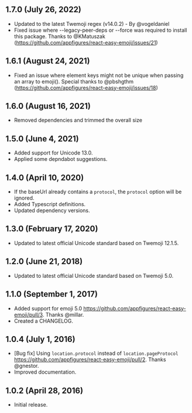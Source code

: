 ## 1.7.0 (July 26, 2022)
- Updated to the latest Twemoji regex (v14.0.2) - By @vogeldaniel
- Fixed issue where --legacy-peer-deps or --force was required to install this package. Thanks to @KMatuszak (https://github.com/appfigures/react-easy-emoji/issues/21)

## 1.6.1 (August 24, 2021)
- Fixed an issue where element keys might not be unique when passing an array to emoji(). Special thanks to @pbshgthm (https://github.com/appfigures/react-easy-emoji/issues/18)

## 1.6.0 (August 16, 2021)
- Removed dependencies and trimmed the overall size

## 1.5.0 (June 4, 2021)
- Added support for Unicode 13.0.
- Applied some depndabot suggestions.

## 1.4.0 (April 10, 2020)
- If the baseUrl already contains a `protocol`, the `protocol` option will be ignored.
- Added Typescript definitions.
- Updated dependency versions.

## 1.3.0 (February 17, 2020)
- Updated to latest official Unicode standard based on Twemoji 12.1.5.

## 1.2.0 (June 21, 2018)
- Updated to latest official Unicode standard based on Twemoji 5.0.

## 1.1.0 (September 1, 2017)

- Added support for emoji 5.0 https://github.com/appfigures/react-easy-emoji/pull/3. Thanks @millar.
- Created a CHANGELOG.

## 1.0.4 (July 1, 2016)

- [Bug fix] Using `location.protocol` instead of `location.pageProtocol` https://github.com/appfigures/react-easy-emoji/pull/2. Thanks @gnestor.
- Improved documentation.

## 1.0.2 (April 28, 2016)
- Initial release.
